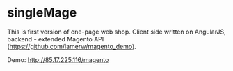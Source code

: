 singleMage
==========
This is first version of one-page web shop. Client side written on AngularJS, backend - extended Magento API (https://github.com/lamerw/magento_demo).

Demo: http://85.17.225.116/magento
